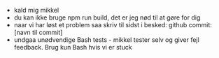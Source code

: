 - kald mig mikkel
- du kan ikke bruge npm run build, det er jeg nød til at gøre for dig
- naar vi har løst et problem saa skriv til sidst i besked: github commit: [navn til commit]
- undgaa unødvendige Bash tests - mikkel tester selv og giver fejl feedback. Brug kun Bash hvis vi er stuck